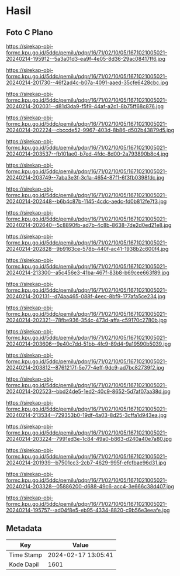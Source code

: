 # Hasil

## Foto C Plano

https://sirekap-obj-formc.kpu.go.id/5ddc/pemilu/pdpr/16/71/02/10/05/1671021005021-20240214-195912--5a3a01d3-ea9f-4e05-8d36-29ac08417ff6.jpg

https://sirekap-obj-formc.kpu.go.id/5ddc/pemilu/pdpr/16/71/02/10/05/1671021005021-20240214-201730--46f2ad4c-b07a-4091-aaed-35cfe6428cbc.jpg

https://sirekap-obj-formc.kpu.go.id/5ddc/pemilu/pdpr/16/71/02/10/05/1671021005021-20240214-202031--d81d3da9-f5f9-44af-a2c1-8b75ff68c876.jpg

https://sirekap-obj-formc.kpu.go.id/5ddc/pemilu/pdpr/16/71/02/10/05/1671021005021-20240214-202224--cbccde52-9967-403d-8b86-d502b43879d5.jpg

https://sirekap-obj-formc.kpu.go.id/5ddc/pemilu/pdpr/16/71/02/10/05/1671021005021-20240214-203537--fb101ae0-b7ed-4fdc-8d00-2a793890b8c4.jpg

https://sirekap-obj-formc.kpu.go.id/5ddc/pemilu/pdpr/16/71/02/10/05/1671021005021-20240214-203749--7aba3e3f-3c1a-4654-87f1-6f3fb0398fdc.jpg

https://sirekap-obj-formc.kpu.go.id/5ddc/pemilu/pdpr/16/71/02/10/05/1671021005021-20240214-202448--b6b4c87b-1145-4cdc-aedc-fd0b812fe7f3.jpg

https://sirekap-obj-formc.kpu.go.id/5ddc/pemilu/pdpr/16/71/02/10/05/1671021005021-20240214-202640--5c8890fb-ad7b-4c8b-8638-7de2d0ed21e8.jpg

https://sirekap-obj-formc.kpu.go.id/5ddc/pemilu/pdpr/16/71/02/10/05/1671021005021-20240214-202828--9b9163ce-578b-440f-ac41-1938b2c600f4.jpg

https://sirekap-obj-formc.kpu.go.id/5ddc/pemilu/pdpr/16/71/02/10/05/1671021005021-20240214-213300--a5c456e3-41ba-467f-83b8-b69cee663f89.jpg

https://sirekap-obj-formc.kpu.go.id/5ddc/pemilu/pdpr/16/71/02/10/05/1671021005021-20240214-202131--d74aa465-088f-4eec-8bf9-177afa5ce234.jpg

https://sirekap-obj-formc.kpu.go.id/5ddc/pemilu/pdpr/16/71/02/10/05/1671021005021-20240214-202321--78fbe936-354c-473d-affa-c59170c2780b.jpg

https://sirekap-obj-formc.kpu.go.id/5ddc/pemilu/pdpr/16/71/02/10/05/1671021005021-20240214-203606--9e40c7dd-51bb-4fc9-89d4-9a19590b5039.jpg

https://sirekap-obj-formc.kpu.go.id/5ddc/pemilu/pdpr/16/71/02/10/05/1671021005021-20240214-203812--8761217f-5e77-4eff-9dc9-ad7bc82739f2.jpg

https://sirekap-obj-formc.kpu.go.id/5ddc/pemilu/pdpr/16/71/02/10/05/1671021005021-20240214-202523--bbd24de5-1ed2-40c9-8652-5d7af07aa38d.jpg

https://sirekap-obj-formc.kpu.go.id/5ddc/pemilu/pdpr/16/71/02/10/05/1671021005021-20240214-213534--729353b0-19df-4a03-8d25-3cffa1d943ea.jpg

https://sirekap-obj-formc.kpu.go.id/5ddc/pemilu/pdpr/16/71/02/10/05/1671021005021-20240214-203224--7991ed3e-1c84-49a0-b863-d240a40e7a80.jpg

https://sirekap-obj-formc.kpu.go.id/5ddc/pemilu/pdpr/16/71/02/10/05/1671021005021-20240214-201939--b7501cc3-2cb7-4629-995f-efcfbae96d31.jpg

https://sirekap-obj-formc.kpu.go.id/5ddc/pemilu/pdpr/16/71/02/10/05/1671021005021-20240214-203328--05886200-d688-49c6-acc4-3e666c38d407.jpg

https://sirekap-obj-formc.kpu.go.id/5ddc/pemilu/pdpr/16/71/02/10/05/1671021005021-20240214-195757--ad04f8e5-eb95-4334-8820-c9b56e3eeafe.jpg


## Metadata

| Key        | Value               |
| ---------- | ------------------- |
| Time Stamp | 2024-02-17 13:05:41 |
| Kode Dapil | 1601                |



